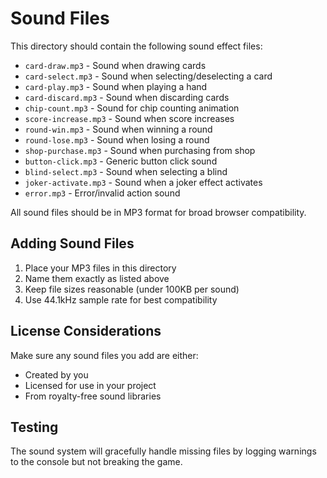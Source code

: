 # Sound Files

This directory should contain the following sound effect files:

- `card-draw.mp3` - Sound when drawing cards
- `card-select.mp3` - Sound when selecting/deselecting a card
- `card-play.mp3` - Sound when playing a hand
- `card-discard.mp3` - Sound when discarding cards
- `chip-count.mp3` - Sound for chip counting animation
- `score-increase.mp3` - Sound when score increases
- `round-win.mp3` - Sound when winning a round
- `round-lose.mp3` - Sound when losing a round
- `shop-purchase.mp3` - Sound when purchasing from shop
- `button-click.mp3` - Generic button click sound
- `blind-select.mp3` - Sound when selecting a blind
- `joker-activate.mp3` - Sound when a joker effect activates
- `error.mp3` - Error/invalid action sound

All sound files should be in MP3 format for broad browser compatibility.

## Adding Sound Files

1. Place your MP3 files in this directory
2. Name them exactly as listed above
3. Keep file sizes reasonable (under 100KB per sound)
4. Use 44.1kHz sample rate for best compatibility

## License Considerations

Make sure any sound files you add are either:
- Created by you
- Licensed for use in your project
- From royalty-free sound libraries

## Testing

The sound system will gracefully handle missing files by logging warnings to the console but not breaking the game.